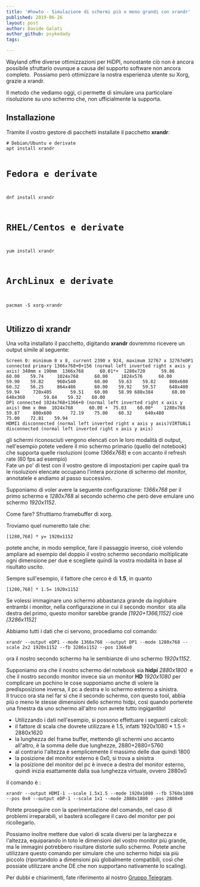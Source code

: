 ```yaml
---
title: '#howto - Simulazione di schermi più o meno grandi con xrandr'
published: 2019-06-26
layout: post
author: Davide Galati
author_github: psykedady
tags:

---
```

<p>Wayland offre diverse ottimizzazioni per HiDPI, nonostante ciò non è ancora possibile sfruttarlo ovunque a causa del supporto software non ancora completo.&nbsp; Possiamo però ottimizzare la nostra esperienza utente su Xorg, grazie a xrandr.</p>
<p>Il metodo che vediamo oggi, ci permette di simulare una particolare risoluzione su uno schermo che, non ufficialmente la supporta.</p>
<h2>Installazione</h2>
<p>Tramite il vostro gestore di pacchetti installate il pacchetto <strong>xrandr</strong>:</p>
<pre><code># Debian/Ubuntu e derivate
apt install xrandr

# Fedora e derivate
dnf install xrandr

# RHEL/Centos e derivate
yum install xrandr

# ArchLinux e derivate
pacman -S xorg-xrandr
</code></pre>

<h2>Utilizzo di xrandr</h2>
<p>Una volta installato il pacchetto, digitando <strong>xrandr</strong> dovremmo ricevere un output simile al seguente:</p>
<pre><code>Screen 0: minimum 8 x 8, current 2390 x 924, maximum 32767 x 32767eDP1 connected primary 1366x768+0+156 (normal left inverted right x axis y axis) 340mm x 190mm  1366x768      60.01*+  1280x720      59.86    60.00    59.74     1024x768      60.00     1024x576      60.00    59.90    59.82     960x540       60.00    59.63    59.82     800x600       60.32    56.25     864x486       60.00    59.92    59.57     640x480       59.94     720x405       59.51    60.00    58.99 680x384       60.00     640x360       59.84    59.32    60.00   
DP1 connected 1024x768+1366+0 (normal left inverted right x axis y axis) 0mm x 0mm  1024x768      60.00 +  75.03    60.00*    1280x768      59.87     800x600       72.19    75.00    60.32     640x480       75.00    72.81    59.94   
HDMI1 disconnected (normal left inverted right x axis y axis)VIRTUAL1 disconnected (normal left inverted right x axis y axis)
</code></pre>
<p>gli schermi riconosciuti vengono elencati con le loro modalità di output, nell'esempio potete vedere il mio schermo primario (quello del notebook) che supporta quelle risoluzioni (come <em>1366x768</em>) e con accanto il refresh rate (60 fps ad esempio)<br />Fate un po' di test con il vostro gestore di impostazioni per capire quali tra le risoluzioni elencate occupano l'intera porzione di schermo del monitor, annotatele e andiamo al passo successivo.</p><p>Supponiamo di voler avere la seguente configurazione: <em>1366x768</em> per il primo schermo e<em> 1280x768 </em>al secondo schermo che però deve emulare uno schermo <em>1920x1152</em>.</p><p>Come fare? Sfruttiamo framebuffer di xorg.</p><p>Troviamo quel numeretto tale che:</p><pre><code>[1280,768] * y= 1920x1152</code></pre><p>potete anche, in modo semplice, fare il passaggio inverso, cioè volendo ampliare ad esempio del doppio il vostro schermo secondario moltiplicate ogni dimensione per due e scegliete quindi la vostra modalità in base al risultato uscito.</p><p>Sempre sull'esempio, il fattore che cerco è di <strong>1.5</strong>, in quanto</p><pre><code>[1280,768] * 1.5= 1920x1152</code></pre><p>Se volessi immaginare uno schermo abbastanza grande da inglobare entrambi i monitor, nella configurazione in cui il secondo monitor &nbsp;sta alla destra del primo, questo monitor sarebbe grande <em>[1920+1366,1152]</em> cioè<em> [3286x1152]</em></p><p>Abbiamo tutti i dati che ci servono, procediamo col comando:</p><pre><code>xrandr --output eDP1 --mode 1366x768 --output DP1 --mode 1280x768 --scale 2x2 1920x1152 --fb 3286x1152 --pos 1366x0</code></pre><p>ora il nostro secondo schermo ha le sembianze di uno schermo <em>1920x1152</em>.</p><p>Supponiamo ora che il nostro schermo del notebook sia <strong>hidpi</strong> <em>2880x1800</em> &nbsp;e che il nostro secondo monitor invece sia un monitor <strong>HD</strong> <em>1920x1080 </em>per complicare un pochino le cose supponiamo anche di volere la predisposizione inversa, il pc a destra e lo schermo esterno a sinistra.&nbsp;<br />Il trucco ora sta nel far si che il secondo schermo, con questo tool, abbia più o meno le stesse dimensioni dello schermo hidpi, così quando porterete una finestra da uno schermo all'altro non avrete tutto ingigantito!</p><ul>	<li>Utilizzando i dati nell'esempio, si possono effettuare i seguenti calcoli:</li>	<li>il fattore di scala che dovrete utilizzare è 1.5, infatti 1920x1080 * 1.5 = 2880x1620</li>	<li>la lunghezza del frame buffer, mettendo gli schermi uno accanto all'altro, è la somma delle due lunghezze, 2880+2880=5760</li>	<li>al contrario l'altezza è semplicemente il massimo delle due quindi 1800</li>	<li>la posizione del monitor esterno è 0x0, si trova a sinistra</li>	<li>la posizione del monitor del pc è invece a destra del monitor esterno, quindi inizia esattamente dalla sua lunghezza virtuale, ovvero 2880x0</li></ul><p>il comando è :</p><pre><code>xrandr --output HDMI-1 --scale 1.5x1.5 --mode 1920x1080 --fb 5760x1800 --pos 0x0 --output eDP-1 --scale 1x1 --mode 2880x1800 --pos 2880x0</code></pre><p>Potete proseguire con la sperimentazione del comando, nel caso di problemi irreparabili, vi basterà scollegare il cavo del monitor per poi ricollegarlo.</p><p>Possiamo inoltre mettere due valori di scala diversi per la larghezza e l'altezza, equiparando in toto le dimensioni del vostro monitor più grande, ma le immagini potrebbero risultare distorte sullo schermo. Potete anche utilizzare questo comando per simulare che uno schermo hidpi sia più piccolo (riportandolo a dimensioni più globalmente compatibili, così che possiate utilizzare anche DE che non supportano nativamente lo scaling).</p><p>Per dubbi e chiarimenti, fate riferimento al nostro <a href="https://t.me/gentedilinux">Gruppo Telegram</a>.</p>